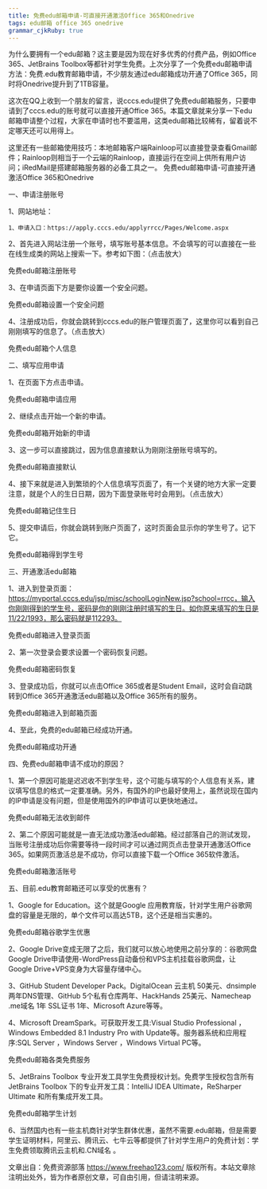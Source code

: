 ```yaml
---
title: 免费edu邮箱申请-可直接开通激活Office 365和Onedrive 
tags: edu邮箱 office 365 onedrive
grammar_cjkRuby: true
---
```



为什么要拥有一个edu邮箱？这主要是因为现在好多优秀的付费产品，例如Office 365、JetBrains Toolbox等都针对学生免费。上次分享了一个免费edu邮箱申请方法：免费.edu教育邮箱申请，不少朋友通过edu邮箱成功开通了Office 365，同时将Onedrive提升到了1TB容量。

这次在QQ上收到一个朋友的留言，说cccs.edu提供了免费edu邮箱服务，只要申请到了cccs.edu的账号就可以直接开通Office 365。本篇文章就来分享一下edu邮箱申请整个过程，大家在申请时也不要滥用，这类edu邮箱比较稀有，留着说不定哪天还可以用得上。

这里还有一些邮箱使用技巧：本地邮箱客户端Rainloop可以直接登录查看Gmail邮件；Rainloop则相当于一个云端的Rainloop，直接运行在空间上供所有用户访问；iRedMail是搭建邮箱服务器的必备工具之一。
免费edu邮箱申请-可直接开通激活Office 365和Onedrive
<!-- more -->
一、申请注册账号

1、网站地址：

    1、申请入口：https://apply.cccs.edu/applyrrcc/Pages/Welcome.aspx

2、首先进入网站注册一个账号，填写账号基本信息。不会填写的可以直接在一些在线生成类的网站上搜索一下。参考如下图：（点击放大）

免费edu邮箱注册账号

3、在申请页面下方是要你设置一个安全问题。

免费edu邮箱设置一个安全问题

4、注册成功后，你就会跳转到cccs.edu的账户管理页面了，这里你可以看到自己刚刚填写的信息了。（点击放大）

免费edu邮箱个人信息

二、填写应用申请

1、在页面下方点击申请。

免费edu邮箱申请应用

2、继续点击开始一个新的申请。

免费edu邮箱开始新的申请

3、这一步可以直接跳过，因为信息直接默认为刚刚注册账号填写的。

免费edu邮箱直接默认

4、接下来就是进入到繁琐的个人信息填写页面了，有一个关键的地方大家一定要注意，就是个人的生日日期，因为下面登录账号时会用到。（点击放大）

免费edu邮箱记住生日

5、提交申请后，你就会跳转到账户页面了，这时页面会显示你的学生号了。记下它。

免费edu邮箱得到学生号

三、开通激活edu邮箱

1、进入到登录页面：https://myportal.cccs.edu/jsp/misc/schoolLoginNew.jsp?school=rrcc，输入你刚刚得到的学生号，密码是你的刚刚注册时填写的生日。如你原来填写的生日是11/22/1993，那么密码就是112293。

免费edu邮箱进入登录页面

2、第一次登录会要求设置一个密码恢复问题。

免费edu邮箱密码恢复

3、登录成功后，你就可以点击Office 365或者是Student Email，这时会自动跳转到Office 365开通激活edu邮箱以及Office 365所有的服务。

免费edu邮箱进入到邮箱页面

4、至此，免费的edu邮箱已经成功开通。

免费edu邮箱成功开通

四、免费edu邮箱申请不成功的原因？

1、第一个原因可能是迟迟收不到学生号，这个可能与填写的个人信息有关系，建议填写信息的格式一定要准确。另外，有国外的IP也最好使用上，虽然说现在国内的IP申请是没有问题，但是使用国外的IP申请可以更快地通过。

免费edu邮箱无法收到邮件

2、第二个原因可能就是一直无法成功激活edu邮箱。经过部落自己的测试发现，当账号注册成功后你需要等待一段时间才可以通过网页点击登录开通激活Office 365。如果网页激活总是不成功，你可以直接下载一个Office 365软件激活。

免费edu邮箱激活账号

五、目前.edu教育邮箱还可以享受的优惠有？

1、Google for Education。这个就是Google 应用教育版，针对学生用户谷歌网盘的容量是无限的，单个文件可以高达5TB，这个还是相当实惠的。

免费edu邮箱谷歌学生优惠

2、Google Drive变成无限了之后，我们就可以放心地使用之前分享的：谷歌网盘Google Drive申请使用-WordPress自动备份和VPS主机挂载谷歌网盘，让Google Drive+VPS变身为大容量存储中心。

3、GitHub Student Developer Pack。DigitalOcean 云主机 50美元、dnsimple 两年DNS管理、GitHub 5个私有仓库两年、HackHands 25美元、Namecheap .me域名 1年 SSL证书 1年、Microsoft Azure等等。

4、Microsoft DreamSpark。可获取开发工具:Visual Studio Professional ，Windows Embedded 8.1 Industry Pro with Update等。服务器系统和应用程序:SQL Server ，Windows Server ，Windows Virtual PC等。

免费edu邮箱各类免费服务

5、JetBrains Toolbox 专业开发工具学生免费授权计划。免费学生授权包含所有 JetBrains Toolbox 下的专业开发工具：IntelliJ IDEA Ultimate，ReSharper Ultimate 和所有集成开发工具。

免费edu邮箱学生计划

6、当然国内也有一些主机商针对学生群体优惠，虽然不需要.edu邮箱，但是需要学生证明材料，阿里云、腾讯云、七牛云等都提供了针对学生用户的免费计划：学生免费领取腾讯云主机和.CN域名 。

文章出自：免费资源部落 https://www.freehao123.com/ 版权所有。本站文章除注明出处外，皆为作者原创文章，可自由引用，但请注明来源。
